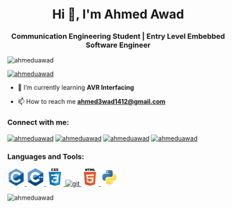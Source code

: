 
<h1 align="center">Hi 👋, I'm Ahmed Awad</h1>
<h3 align="center">Communication Engineering Student | Entry Level Embebbed Software Engineer</h3>

<p align="left"> <img src="https://komarev.com/ghpvc/?username=ahmeduawad&label=Profile%20views&color=0e75b6&style=flat" alt="ahmeduawad" /> </p>

<p align="left"> <a href="https://twitter.com/ahmeduawad" target="blank"><img src="https://img.shields.io/twitter/follow/ahmeduawad?logo=twitter&style=for-the-badge" alt="ahmeduawad" /></a> </p>

- 🌱 I’m currently learning **AVR Interfacing**

- 📫 How to reach me **ahmed3wad1412@gmail.com**

<h3 align="left">Connect with me:</h3>
<p align="left">
<a href="https://twitter.com/ahmeduawad" target="blank"><img align="center" src="https://raw.githubusercontent.com/rahuldkjain/github-profile-readme-generator/master/src/images/icons/Social/twitter.svg" alt="ahmeduawad" height="30" width="40" /></a>
<a href="https://linkedin.com/in/ahmeduawad" target="blank"><img align="center" src="https://raw.githubusercontent.com/rahuldkjain/github-profile-readme-generator/master/src/images/icons/Social/linked-in-alt.svg" alt="ahmeduawad" height="30" width="40" /></a>
<a href="https://fb.com/ahmeduawad" target="blank"><img align="center" src="https://raw.githubusercontent.com/rahuldkjain/github-profile-readme-generator/master/src/images/icons/Social/facebook.svg" alt="ahmeduawad" height="30" width="40" /></a>
<a href="https://instagram.com/ahmeduawad" target="blank"><img align="center" src="https://raw.githubusercontent.com/rahuldkjain/github-profile-readme-generator/master/src/images/icons/Social/instagram.svg" alt="ahmeduawad" height="30" width="40" /></a>
</p>

<h3 align="left">Languages and Tools:</h3>
<p align="left"> <a href="https://www.cprogramming.com/" target="_blank" rel="noreferrer"> <img src="https://raw.githubusercontent.com/devicons/devicon/master/icons/c/c-original.svg" alt="c" width="40" height="40"/> </a> <a href="https://www.w3schools.com/cpp/" target="_blank" rel="noreferrer"> <img src="https://raw.githubusercontent.com/devicons/devicon/master/icons/cplusplus/cplusplus-original.svg" alt="cplusplus" width="40" height="40"/> </a> <a href="https://www.w3schools.com/css/" target="_blank" rel="noreferrer"> <img src="https://raw.githubusercontent.com/devicons/devicon/master/icons/css3/css3-original-wordmark.svg" alt="css3" width="40" height="40"/> </a> <a href="https://git-scm.com/" target="_blank" rel="noreferrer"> <img src="https://www.vectorlogo.zone/logos/git-scm/git-scm-icon.svg" alt="git" width="40" height="40"/> </a> <a href="https://www.w3.org/html/" target="_blank" rel="noreferrer"> <img src="https://raw.githubusercontent.com/devicons/devicon/master/icons/html5/html5-original-wordmark.svg" alt="html5" width="40" height="40"/> </a> <a href="https://www.python.org" target="_blank" rel="noreferrer"> <img src="https://raw.githubusercontent.com/devicons/devicon/master/icons/python/python-original.svg" alt="python" width="40" height="40"/> </a> </p>

<p><img align="center" src="https://github-readme-stats.vercel.app/api/top-langs?username=ahmeduawad&show_icons=true&locale=en&layout=compact" alt="ahmeduawad" /></p>
